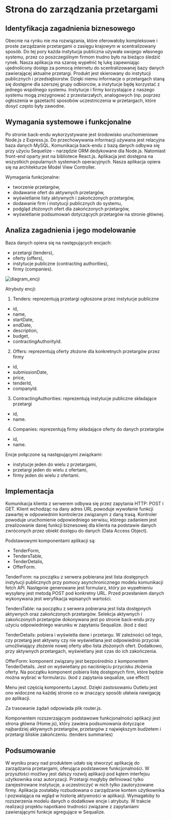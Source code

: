 # Strona do zarządzania przetargami 
## Identyfikacja zagadnienia biznesowego
Obecnie na rynku nie ma rozwiązania, które oferowałoby kompleksowe i proste zarządzanie przetargami o zasięgu krajowym w scentralizowany sposób. Do tej pory każda instytucja publiczna używała swojego własnego systemu, przez co poszczególnym firmom trudno było na bieżąco śledzić rynek. Nasza aplikacja ma szansę wypełnić tę lukę zapewniając ujednolicony dostęp za pomocą internetu do scentralizowanej bazy danych zawierającej aktualne przetargi. Produkt jest skierowany do instytucji publicznych i przedsiębiorstw. Dzięki niemu informacje o przetargach staną się dostępne dla szerszej grupy odbiorców, a instytucje będę korzystać z jednego wspólnego systemu. Instytucje i firmy korzystające z naszego systemu mogą zrezygnować z przestarzałych, analogowych (np. poprzez ogłoszenia w gazetach) sposobów uczestniczenia w przetargach, które dosyć często były zawodne. 

## Wymagania systemowe i funkcjonalne
Po stronie back-endu wykorzystywane jest środowisko uruchomieniowe Node.js z Express.js. Do przechowywania informacji używana jest relacyjna baza danych MySQL. Komunikacja back-endu z bazą danych odbywa się przy użyciu Sequelize - narzędzie ORM dedykowane dla Node.js. Natomiast front-end oparty jest na bibliotece React.js. 
Aplikacja jest dostępna na wszystkich popularnych systemach operacyjnych.
Nasza aplikacja opiera się na architekturze Model View Controller. 

Wymagania funkcjonalne:
- tworzenie przetargów,
- dodawanie ofert do aktywnych przetargów,
- wyświetlanie listy aktywnych i zakończonych przetargów,
- dodawanie firm i instytucji publicznych do systemu,
- podgląd złożonych ofert dla zakończonych przetargów,
- wyświetlanie podsumowań dotyczących przetargów na stronie głównej.

## Analiza zagadnienia i jego modelowanie
Baza danych opiera się na następujących encjach:
- przetargi (tenders),
- oferty (offers),
- instytucje publiczne (contracting authorities),
- firmy (companies).

![diagram_encji](https://github.com/michalprzysucha/PAI_projekt_grupowy/assets/64420379/b3e44d1a-5521-4b94-940f-2e89fd8ea335)

Atrybuty encji:
1. Tenders: reprezentują przetargi ogłoszone przez instytucje publiczne
- id, 
- name,
- startDate,
- endDate,
- description,
- budget,
- contractingAuthorityId.
2. Offers: reprezentują oferty złożone dla konkretnych przetargów przez firmy
- id, 
- submissionDate,
- price,
- tenderId,
- companyId.
3. ContractingAuthorities: reprezentują instytucje publiczne składające przetargi
- id,
- name.
4. Companies: reprezentują firmy składające oferty do danych przetargów
- id,
- name.

Encje połączone są następującymi związkami:
- instytucje jeden do wielu z przetargami,
- przetargi jeden do wielu z ofertami,
- firmy jeden do wielu z ofertami.

## Implementacja
Komunikacja klienta z serwerem odbywa się przez zapytania HTTP: POST i GET. Klient wchodząc na dany adres URL powoduje wywołanie funkcji zawartej w odpowiednim kontrolerze związanym z daną trasą. Kontroler powoduje uruchomienie odpowiedniego serwisu, którego zadaniem jest zrealizowanie danej funkcji biznesowej dla klienta na podstawie danych zwróconych przez obiekt dostępu do danych (Data Access Object).  

Podstawowymi komponentami aplikacji są:
- TenderForm,
- TendersTable,
- TenderDetalis,
- OfferForm.

TenderForm: na początku z serwera pobierana jest lista dostępnych instytucji publicznych przy pomocy asynchronicznego modelu komunikacji fetch API. Następnie generowane jest formularz, który po wypełnieniu wysyłany jest metodą POST pod konkretny URL. Przed przesłaniem danych wykonywana jest weryfikacja wpisanych wartości. 

TendersTable: na początku z serwera pobierana jest lista dostępnych aktywnych oraz zakończonych przetargów. Selekcja aktywnych i zakończonych przetargów dokonywana jest po stronie back-endu przy użyciu odpowiedniego warunku w zapytaniu Sequalize. 
(kod z dao)

TenderDetails: pobiera i wyświetla dane i przetargu. W zależności od tego, czy przetarg jest aktywny czy nie wyświetlana jest odpowiednio przycisk umożliwiający złożenie nowej oferty albo lista złożonych ofert. Dodatkowo, przy aktywnych przetargach, wyświetlany jest czas do ich zakończenia.

OfferForm: komponent związany jest bezpośrednio z komponentem TenderDetails. Jest on wyświetlany po naciśnięciu przycisku złożenia oferty. Na początku komponent pobiera listę dostępnych firm, które będzie można wybrać w formularzu.
(kod z zapytania sequalize, use effect) 

Menu jest częścią komponentu Layout. Dzięki zastosowaniu Outletu jest ono widoczne na każdej stronie co w znaczący sposób ułatwia nawigację po aplikacji.

Za trasowanie żądań odpowiada plik router.js.

Komponentem rozszerzającym podstawowe funkcjonalności aplikacji jest strona główna (Home.js), który zawiera podsumowania dotyczące najbardziej aktywnych przetargów, przetargów z największym budżetem i przetargi bliskie zakończeniu. 
(tenders summaries)

## Podsumowanie
W wyniku pracy nad produktem udało się stworzyć aplikację do zarządzania przetargami, oferująca podstawowe funkcjonalności. W przyszłości możliwy jest dalszy rozwój aplikacji pod kątem interfejsu użytkownika oraz autoryzacji. Przetargi mogłyby definiować tylko zarejestrowane instytucje, a uczestniczyć w nich tylko zautoryzowane firmy. Aplikacja zostałaby rozbudowana o zarządzanie kontem użytkownika i pozwalająca na wgląd w historię aktywności w aplikacji. Wymagałoby to rozszerzenia modelu danych o dodatkowe encje i atrybuty.
W trakcie realizacji projektu napotkano trudności związane z zapytaniami zawierającymi funkcje agregujące w Sequalize.
